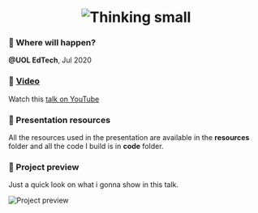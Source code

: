 <h1 align="center">
  <img alt="Thinking small" title="Thinking small" src="https://raw.githubusercontent.com/emkis/labs__talks/master/Thinking%20small%20-%20Creating%20reusable%20components%20with%20Vue/resources/github-banner.jpg" />
</h1>

### :calendar: Where will happen?
**@UOL EdTech**, Jul 2020

### :cinema: [Video](https://youtu.be/gy_JZaXBykM)
Watch this [talk on YouTube](https://youtu.be/gy_JZaXBykM)

### :paperclip: Presentation resources
All the resources used in the presentation are available in the **resources** folder and all the code I build is in **code** folder.

### :eyes: Project preview
Just a quick look on what i gonna show in this talk.

<img alt="Project preview" title="Project preview" src="https://raw.githubusercontent.com/emkis/labs__talks/master/Thinking%20small%20-%20Creating%20reusable%20components%20with%20Vue/resources/project-preview.png" />

